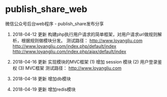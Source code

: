 # publish_share_web
微信公众号后台web程序 - publish_share发布分享

1. 2018-04-12 更新
构建php执行用户请求的简单框架，对用户请求url做规则解析，根据规则做模块分发。
测试路径：
http://www.loyangliu.com
http://www.loyangliu.com/index.php/default/index
http://www.loyangliu.com/index.php/ajax/default/index

2. 2018-04-16 更新
实现模块的MVC框架
(1) 增加 session 模块
(2) 用户登录鉴权
(3) MVC框架
测试路径：
http://www.loyangliu.com

3. 2018-04-18 更新
增加db模块

4. 2018-04-19 更新
增加redis模块